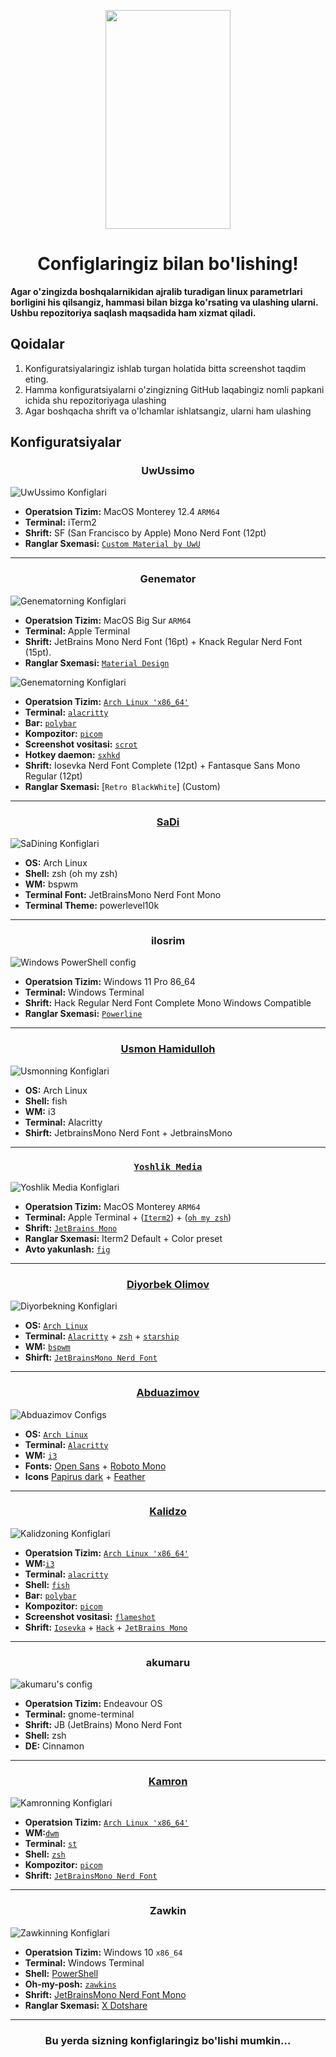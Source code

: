 <p align="center"><a href="https://github.com/xinuxuz/configs" target="_blank"><img height="350" width="200" src="./assets/sudo.png"/></a></p>
<h1 align="center">Configlaringiz bilan bo'lishing!</h1>

**Agar o'zingizda boshqalarnikidan ajralib turadigan linux parametrlari borligini his qilsangiz, hammasi bilan bizga ko'rsating va ulashing ularni. Ushbu repozitoriya saqlash maqsadida ham xizmat qiladi.**

## Qoidalar

1. Konfiguratsiyalaringiz ishlab turgan holatida bitta screenshot taqdim eting.
2. Hamma konfiguratsiyalarni o'zingizning GitHub laqabingiz nomli papkani ichida shu repozitoriyaga ulashing
3. Agar boshqacha shrift va o'lchamlar ishlatsangiz, ularni ham ulashing

## Konfiguratsiyalar

<h3 align="center">UwUssimo</h3>

![UwUssimo Konfiglari](https://raw.githubusercontent.com/uwussimo/dots/cbb9c890ebf1f31fba60ee6eeec121dccb44e0df/desktop.png)

- **Operatsion Tizim:** MacOS Monterey 12.4 `ARM64`
- **Terminal:** iTerm2
- **Shrift:** SF (San Francisco by Apple) Mono Nerd Font (12pt)
- **Ranglar Sxemasi:** [`Custom Material by UwU`](https://github.com/uwussimo/dots/tree/cbb9c890ebf1f31fba60ee6eeec121dccb44e0df/data/rust/term)

<hr />

<h3 align="center">Genemator</h3>

![Genematorning Konfiglari](https://raw.githubusercontent.com/xinuxuz/configs/main/Genemator/screenshot.png)

- **Operatsion Tizim:** MacOS Big Sur `ARM64`
- **Terminal:** Apple Terminal
- **Shrift:** JetBrains Mono Nerd Font (16pt) + Knack Regular Nerd Font (15pt).
- **Ranglar Sxemasi:** [`Material Design`](https://github.com/MartinSeeler/iterm2-material-design)

![Genematorning Konfiglari](Genemator/BSPWM/screenshot.png)

- **Operatsion Tizim:** [`Arch Linux 'x86_64'`](https://archlinux.org/)
- **Terminal:** [`alacritty`](https://github.com/alacritty/alacritty)
- **Bar:** [`polybar`](https://github.com/polybar/polybar)
- **Kompozitor:** [`picom`](https://github.com/yshui/picom)
- **Screenshot vositasi:** [`scrot`](https://github.com/dreamer/scrot)
- **Hotkey daemon:** [`sxhkd`](https://github.com/baskerville/sxhkd)
- **Shrift:** Iosevka Nerd Font Complete (12pt) + Fantasque Sans Mono Regular (12pt)
- **Ranglar Sxemasi:** [`Retro BlackWhite`] (Custom)

<hr />

<h3 align="center"><a href="https://github.com/sad1go0" target="_blank">SaDi</a></h3>

![SaDining Konfiglari](sadi/assets/myterminal.png)

- **OS:** Arch Linux
- **Shell:** zsh (oh my zsh)
- **WM:** bspwm
- **Terminal Font:** JetBrainsMono Nerd Font Mono
- **Terminal Theme:** powerlevel10k

<hr />
<h3 align="center"><b>ilosrim</b></h3>
<img src="./ilosrim/PowerShell/win-neofetch.png" alt="Windows PowerShell config" align="center">

- **Operatsion Tizim:** Windows 11 Pro 86_64
- **Terminal:** Windows Terminal
- **Shrift:** Hack Regular Nerd Font Complete Mono Windows Compatible
- **Ranglar Sxemasi:** [`Powerline`](https://github.com/b-ryan/powerline-shell)

<hr />

<h3 align="center"><a href="https://github.com/UsmonHamidulloh" target="_blank">Usmon Hamidulloh</a></h3>

![Usmonning Konfiglari](usmon/assets/dots-i3.png)

- **OS:** Arch Linux
- **Shell:** fish
- **WM:** i3
- **Terminal:** Alacritty
- **Shirft:** JetbrainsMono Nerd Font + JetbrainsMono

<hr />

<h3 align="center"><a href="https://github.com/YoshlikMedia" target="_blank"><code>Yoshlik Media</code></a></h3>

![Yoshlik Media Konfiglari](YoshlikMedia/assets/screenshot.png)

- **Operatsion Tizim:** MacOS Monterey `ARM64`
- **Terminal:** Apple Terminal + ([`Iterm2`](https://iterm2.com/)) + ([`oh my zsh`](https://ohmyz.sh/))
- **Shrift:** [`JetBrains Mono`](https://www.jetbrains.com/lp/mono/)
- **Ranglar Sxemasi:** Iterm2 Default + Color preset
- **Avto yakunlash:** [`fig`](https://fig.io/)

<hr />

<h3 align="center"><a href="https://github.com/DiyorbekOlimov" target="_blank">Diyorbek Olimov</a></h3>

![Diyorbekning Konfiglari](diyorbek/bspwm.png)

- **OS:** [`Arch Linux`](https://archlinux.org/)
- **Terminal:** [`Alacritty`](https://github.com/alacritty/alacritty) + [`zsh`](https://www.zsh.org/) + [`starship`](https://starship.rs/)
- **WM:** [`bspwm`](https://github.com/baskerville/bspwm)
- **Shirft:** [`JetBrainsMono Nerd Font`](https://github.com/ryanoasis/nerd-fonts/tree/master/patched-fonts/JetBrainsMono)

<hr />

<h3 align="center"><a href="https://github.com/abdurakhman-uz" target="_blank">Abduazimov</a></h3>

![Abduazimov Configs](Abduazimov/assets/preview.png)

- **OS:** [`Arch Linux`](https://archlinux.org/)
- **Terminal:** [`Alacritty`](https://github.com/alacritty/alacritty)
- **WM:** [`i3`](https://github.com/baskerville/bspwm)
- **Fonts:** [Open Sans](https://fonts.google.com/specimen/Open+Sans#standard-styles) + [Roboto Mono](https://fonts.google.com/specimen/Roboto+Mono#standard-styles) 
- **Icons** [Papirus dark](https://github.com/PapirusDevelopmentTeam/papirus-icon-theme) + [Feather](https://github.com/AT-UI/feather-font/blob/master/src/fonts/feather.ttf)

<hr />

<h3 align="center"><a href="https://github.com/kalidzo" target="_blank">Kalidzo</a></h3>

![Kalidzoning Konfiglari](kalidzo/screen.png)

- **Operatsion Tizim:** [`Arch Linux 'x86_64'`](https://archlinux.org/)
- **WM:**[`i3`](https://i3wm.org/)
- **Terminal:** [`alacritty`](https://github.com/alacritty/alacritty)
- **Shell:** [`fish`](https://github.com/fish-shell/fish-shell)
- **Bar:** [`polybar`](https://github.com/polybar/polybar)
- **Kompozitor:** [`picom`](https://github.com/yshui/picom)
- **Screenshot vositasi:** [`flameshot`](https://archlinux.org/packages/community/x86_64/flameshot/)
- **Shrift:** [`Iosevka`](https://archlinux.org/packages/community/any/ttf-iosevka-nerd/) + [`Hack`](https://archlinux.org/packages/community/x86_64/powerline-fonts/) + [`JetBrains Mono`](https://github.com/ryanoasis/nerd-fonts/tree/master/patched-fonts/JetBrainsMono)

<hr />

<h3 align="center">akumaru</h3>

![akumaru's config](./akumaru/images/screen.png)

- **Operatsion Tizim:** Endeavour OS
- **Terminal:** gnome-terminal
- **Shrift:** JB (JetBrains) Mono Nerd Font
- **Shell:** zsh
- **DE:** Cinnamon

<hr />

<h3 align="center"><a href="https://github.com/mmkamron" target="_blank">Kamron</a></h3>

![Kamronning Konfiglari](kamron/screenshot.png)

- **Operatsion Tizim:** [`Arch Linux 'x86_64'`](https://archlinux.org/)
- **WM:**[`dwm`](https://dwm.suckless.org/)
- **Terminal:** [`st`](https://st.suckless.org/)
- **Shell:** [`zsh`](https://www.zsh.org/)
- **Kompozitor:** [`picom`](https://github.com/yshui/picom)
- **Shrift:** [`JetBrainsMono Nerd Font`](https://www.nerdfonts.com/)

<hr />

<h3 align="center">Zawkin</h3>

![Zawkinning Konfiglari](./zawkin/screen.png)

- **Operatsion Tizim:** Windows 10 `x86_64`
- **Terminal:** Windows Terminal
- **Shell:** [PowerShell](https://github.com/PowerShell/PowerShell)
- **Oh-my-posh:** [`zawkins`](./zawkin/PowerShell/zawkins.omp.json)
- **Shrift:** [JetBrainsMono Nerd Font Mono](https://github.com/ryanoasis/nerd-fonts/tree/master/patched-fonts/JetBrainsMono) 
- **Ranglar Sxemasi:** [X Dotshare](https://github.com/lolcatnip/windows-terminal-x-dotshare)

<hr />
<h3 align="center">Bu yerda sizning konfiglaringiz bo'lishi mumkin...</h3>
